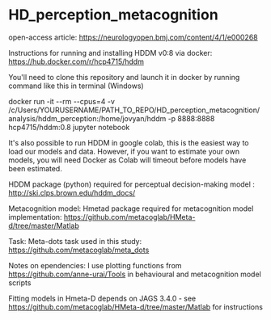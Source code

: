 # HD_perception_metacognition
open-access article: https://neurologyopen.bmj.com/content/4/1/e000268

Instructions for running and installing HDDM v0:8 via docker:
https://hub.docker.com/r/hcp4715/hddm

You'll need to clone this repository and launch it in docker by running command like this in terminal (Windows) 

docker run -it --rm --cpus=4 -v /c/Users/YOURUSERNAME/PATH_TO_REPO/HD_perception_metacognition/analysis/hddm_perception:/home/jovyan/hddm -p 8888:8888 hcp4715/hddm:0.8 jupyter notebook

It's also possible to run HDDM in google colab, this is the easiest way to load our models and data. However, if you want to estimate your own models, you will need Docker as Colab will timeout before models have been estimated. 

HDDM package (python) required for perceptual decision-making model : http://ski.clps.brown.edu/hddm_docs/

Metacognition model:
Hmetad package required for metacognition model implementation: https://github.com/metacoglab/HMeta-d/tree/master/Matlab

Task: 
Meta-dots task used in this study: https://github.com/metacoglab/meta_dots

Notes on ependencies:
I use plotting functions from https://github.com/anne-urai/Tools in behavioural and metacognition model scripts

Fitting models in Hmeta-D depends on JAGS 3.4.0 - see https://github.com/metacoglab/HMeta-d/tree/master/Matlab for instructions

